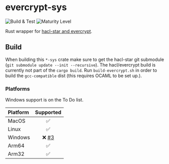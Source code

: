 # evercrypt-sys

![Build & Test](https://github.com/franziskuskiefer/evercrypt-rust/workflows/Build%20&%20Test/badge.svg)
![Maturity Level](https://img.shields.io/badge/maturity-beta-orange.svg)

Rust wrapper for [hacl-star and evercrypt](https://github.com/project-everest/hacl-star/).

## Build
When building this `*-sys` crate make sure to get the hacl-star git submodule (`git submodule update --init --recursive`).
The hacl/evercrypt build is currently not part of the `cargo build`.
Run `build-evercrypt.sh` in order to build the `gcc-compatible` dist (this requires OCAML to be set up.).

### Platforms
Windows support is on the To Do list.

| Platform |                              Supported                              |
| :------- | :-----------------------------------------------------------------: |
| MacOS    |                                  ✅                                  |
| Linux    |                                  ✅                                  |
| Windows  | ❌ [#3](https://github.com/franziskuskiefer/evercrypt-rust/issues/3) |
| Arm64    |                                  ✅                                  |
| Arm32    |                                  ✅                                  |
